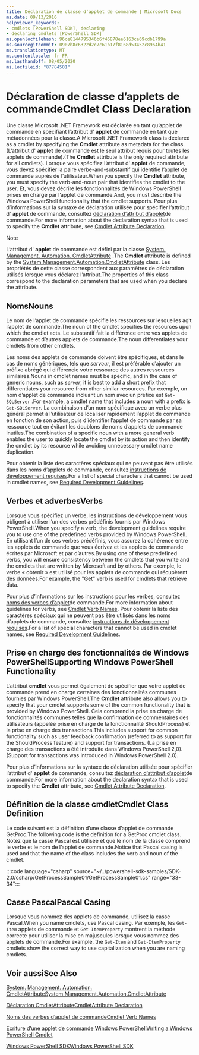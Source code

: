 ```yaml
---
title: Déclaration de classe d’applet de commande | Microsoft Docs
ms.date: 09/13/2016
helpviewer_keywords:
- cmdlets [PowerShell SDK], declaring
- declaring cmdlets [PowerShell SDK]
ms.openlocfilehash: 96ce8144795346b6f46878ee6163ce69cdb1799a
ms.sourcegitcommit: 0907b8c6322d2c7c61b17f8168d53452c8964b41
ms.translationtype: MT
ms.contentlocale: fr-FR
ms.lasthandoff: 08/05/2020
ms.locfileid: "87784501"
---
```

# <a name="cmdlet-class-declaration"></a><span data-ttu-id="ed7d6-102">Déclaration de classe d’applets de commande</span><span class="sxs-lookup"><span data-stu-id="ed7d6-102">Cmdlet Class Declaration</span></span>

<span data-ttu-id="ed7d6-103">Une classe Microsoft .NET Framework est déclarée en tant qu’applet de commande en spécifiant l’attribut d' **applet** de commande en tant que métadonnées pour la classe.</span><span class="sxs-lookup"><span data-stu-id="ed7d6-103">A Microsoft .NET Framework class is declared as a cmdlet by specifying the **Cmdlet** attribute as metadata for the class.</span></span> <span data-ttu-id="ed7d6-104">(L’attribut d' **applet** de commande est le seul attribut requis pour toutes les applets de commande).</span><span class="sxs-lookup"><span data-stu-id="ed7d6-104">(The **Cmdlet** attribute is the only required attribute for all cmdlets).</span></span>
<span data-ttu-id="ed7d6-105">Lorsque vous spécifiez l’attribut d' **applet** de commande, vous devez spécifier la paire verbe-and-substantif qui identifie l’applet de commande auprès de l’utilisateur.</span><span class="sxs-lookup"><span data-stu-id="ed7d6-105">When you specify the **Cmdlet** attribute, you must specify the verb-and-noun pair that identifies the cmdlet to the user.</span></span> <span data-ttu-id="ed7d6-106">Et, vous devez décrire les fonctionnalités de Windows PowerShell prises en charge par l’applet de commande.</span><span class="sxs-lookup"><span data-stu-id="ed7d6-106">And, you must describe the Windows PowerShell functionality that the cmdlet supports.</span></span> <span data-ttu-id="ed7d6-107">Pour plus d’informations sur la syntaxe de déclaration utilisée pour spécifier l’attribut d' **applet** de commande, consultez [déclaration d’attribut d’applet](./cmdlet-attribute-declaration.md)de commande.</span><span class="sxs-lookup"><span data-stu-id="ed7d6-107">For more information about the declaration syntax that is used to specify the **Cmdlet** attribute, see [Cmdlet Attribute Declaration](./cmdlet-attribute-declaration.md).</span></span>

> [!NOTE]
> <span data-ttu-id="ed7d6-108">L’attribut d' **applet** de commande est défini par la classe [System. Management. Automation. CmdletAttribute](/dotnet/api/System.Management.Automation.CmdletAttribute) .</span><span class="sxs-lookup"><span data-stu-id="ed7d6-108">The **Cmdlet** attribute is defined by the [System.Management.Automation.CmdletAttribute](/dotnet/api/System.Management.Automation.CmdletAttribute) class.</span></span> <span data-ttu-id="ed7d6-109">Les propriétés de cette classe correspondent aux paramètres de déclaration utilisés lorsque vous déclarez l’attribut.</span><span class="sxs-lookup"><span data-stu-id="ed7d6-109">The properties of this class correspond to the declaration parameters that are used when you declare the attribute.</span></span>

## <a name="nouns"></a><span data-ttu-id="ed7d6-110">Noms</span><span class="sxs-lookup"><span data-stu-id="ed7d6-110">Nouns</span></span>

<span data-ttu-id="ed7d6-111">Le nom de l’applet de commande spécifie les ressources sur lesquelles agit l’applet de commande.</span><span class="sxs-lookup"><span data-stu-id="ed7d6-111">The noun of the cmdlet specifies the resources upon which the cmdlet acts.</span></span> <span data-ttu-id="ed7d6-112">Le substantif fait la différence entre vos applets de commande et d’autres applets de commande.</span><span class="sxs-lookup"><span data-stu-id="ed7d6-112">The noun differentiates your cmdlets from other cmdlets.</span></span>

<span data-ttu-id="ed7d6-113">Les noms des applets de commande doivent être spécifiques, et dans le cas de noms génériques, tels que *serveur*, il est préférable d’ajouter un préfixe abrégé qui différencie votre ressource des autres ressources similaires.</span><span class="sxs-lookup"><span data-stu-id="ed7d6-113">Nouns in cmdlet names must be specific, and in the case of generic nouns, such as *server*, it is best to add a short prefix that differentiates your resource from other similar resources.</span></span> <span data-ttu-id="ed7d6-114">Par exemple, un nom d’applet de commande incluant un nom avec un préfixe est `Get-SQLServer` .</span><span class="sxs-lookup"><span data-stu-id="ed7d6-114">For example, a cmdlet name that includes a noun with a prefix is `Get-SQLServer`.</span></span> <span data-ttu-id="ed7d6-115">La combinaison d’un nom spécifique avec un verbe plus général permet à l’utilisateur de localiser rapidement l’applet de commande en fonction de son action, puis d’identifier l’applet de commande par sa ressource tout en évitant les doublons de noms d’applets de commande inutiles.</span><span class="sxs-lookup"><span data-stu-id="ed7d6-115">The combination of a specific noun with a more general verb enables the user to quickly locate the cmdlet by its action and then identify the cmdlet by its resource while avoiding unnecessary cmdlet name duplication.</span></span>

<span data-ttu-id="ed7d6-116">Pour obtenir la liste des caractères spéciaux qui ne peuvent pas être utilisés dans les noms d’applets de commande, consultez [instructions de développement requises](./required-development-guidelines.md).</span><span class="sxs-lookup"><span data-stu-id="ed7d6-116">For a list of special characters that cannot be used in cmdlet names, see [Required Development Guidelines](./required-development-guidelines.md).</span></span>

## <a name="verbs"></a><span data-ttu-id="ed7d6-117">Verbes et adverbes</span><span class="sxs-lookup"><span data-stu-id="ed7d6-117">Verbs</span></span>

<span data-ttu-id="ed7d6-118">Lorsque vous spécifiez un verbe, les instructions de développement vous obligent à utiliser l’un des verbes prédéfinis fournis par Windows PowerShell.</span><span class="sxs-lookup"><span data-stu-id="ed7d6-118">When you specify a verb, the development guidelines require you to use one of the predefined verbs provided by Windows PowerShell.</span></span> <span data-ttu-id="ed7d6-119">En utilisant l’un de ces verbes prédéfinis, vous assurez la cohérence entre les applets de commande que vous écrivez et les applets de commande écrites par Microsoft et par d’autres.</span><span class="sxs-lookup"><span data-stu-id="ed7d6-119">By using one of these predefined verbs, you will ensure consistency between the cmdlets that you write and the cmdlets that are written by Microsoft and by others.</span></span> <span data-ttu-id="ed7d6-120">Par exemple, le verbe « obtenir » est utilisé pour les applets de commande qui récupèrent des données.</span><span class="sxs-lookup"><span data-stu-id="ed7d6-120">For example, the "Get" verb is used for cmdlets that retrieve data.</span></span>

<span data-ttu-id="ed7d6-121">Pour plus d’informations sur les instructions pour les verbes, consultez [noms des verbes d’applet](./approved-verbs-for-windows-powershell-commands.md)de commande.</span><span class="sxs-lookup"><span data-stu-id="ed7d6-121">For more information about guidelines for verbs, see [Cmdlet Verb Names](./approved-verbs-for-windows-powershell-commands.md).</span></span> <span data-ttu-id="ed7d6-122">Pour obtenir la liste des caractères spéciaux qui ne peuvent pas être utilisés dans les noms d’applets de commande, consultez [instructions de développement requises](./required-development-guidelines.md).</span><span class="sxs-lookup"><span data-stu-id="ed7d6-122">For a list of special characters that cannot be used in cmdlet names, see [Required Development Guidelines](./required-development-guidelines.md).</span></span>

## <a name="supporting-windows-powershell-functionality"></a><span data-ttu-id="ed7d6-123">Prise en charge des fonctionnalités de Windows PowerShell</span><span class="sxs-lookup"><span data-stu-id="ed7d6-123">Supporting Windows PowerShell Functionality</span></span>

<span data-ttu-id="ed7d6-124">L’attribut **cmdlet** vous permet également de spécifier que votre applet de commande prend en charge certaines des fonctionnalités communes fournies par Windows PowerShell.</span><span class="sxs-lookup"><span data-stu-id="ed7d6-124">The **Cmdlet** attribute also allows you to specify that your cmdlet supports some of the common functionality that is provided by Windows PowerShell.</span></span> <span data-ttu-id="ed7d6-125">Cela comprend la prise en charge de fonctionnalités communes telles que la confirmation de commentaires des utilisateurs (appelée prise en charge de la fonctionnalité ShouldProcess) et la prise en charge des transactions.</span><span class="sxs-lookup"><span data-stu-id="ed7d6-125">This includes support for common functionality such as user feedback confirmation (referred to as support for the ShouldProcess feature) and support for transactions.</span></span> <span data-ttu-id="ed7d6-126">(La prise en charge des transactions a été introduite dans Windows PowerShell 2,0).</span><span class="sxs-lookup"><span data-stu-id="ed7d6-126">(Support for transactions was introduced in Windows PowerShell 2.0).</span></span>

<span data-ttu-id="ed7d6-127">Pour plus d’informations sur la syntaxe de déclaration utilisée pour spécifier l’attribut d' **applet** de commande, consultez [déclaration d’attribut d’applet](./cmdlet-attribute-declaration.md)de commande.</span><span class="sxs-lookup"><span data-stu-id="ed7d6-127">For more information about the declaration syntax that is used to specify the **Cmdlet** attribute, see [Cmdlet Attribute Declaration](./cmdlet-attribute-declaration.md).</span></span>

## <a name="cmdlet-class-definition"></a><span data-ttu-id="ed7d6-128">Définition de la classe cmdlet</span><span class="sxs-lookup"><span data-stu-id="ed7d6-128">Cmdlet Class Definition</span></span>

<span data-ttu-id="ed7d6-129">Le code suivant est la définition d’une classe d’applet de commande GetProc.</span><span class="sxs-lookup"><span data-stu-id="ed7d6-129">The following code is the definition for a GetProc cmdlet class.</span></span> <span data-ttu-id="ed7d6-130">Notez que la casse Pascal est utilisée et que le nom de la classe comprend le verbe et le nom de l’applet de commande.</span><span class="sxs-lookup"><span data-stu-id="ed7d6-130">Notice that Pascal casing is used and that the name of the class includes the verb and noun of the cmdlet.</span></span>

:::code language="csharp" source="~/../powershell-sdk-samples/SDK-2.0/csharp/GetProcessSample01/GetProcessSample01.cs" range="33-34":::

## <a name="pascal-casing"></a><span data-ttu-id="ed7d6-131">Casse Pascal</span><span class="sxs-lookup"><span data-stu-id="ed7d6-131">Pascal Casing</span></span>

<span data-ttu-id="ed7d6-132">Lorsque vous nommez des applets de commande, utilisez la casse Pascal.</span><span class="sxs-lookup"><span data-stu-id="ed7d6-132">When you name cmdlets, use Pascal casing.</span></span> <span data-ttu-id="ed7d6-133">Par exemple, les `Get-Item` applets de commande et `Get-ItemProperty` montrent la méthode correcte pour utiliser la mise en majuscules lorsque vous nommez des applets de commande.</span><span class="sxs-lookup"><span data-stu-id="ed7d6-133">For example, the `Get-Item` and `Get-ItemProperty` cmdlets show the correct way to use capitalization when you are naming cmdlets.</span></span>

## <a name="see-also"></a><span data-ttu-id="ed7d6-134">Voir aussi</span><span class="sxs-lookup"><span data-stu-id="ed7d6-134">See Also</span></span>

[<span data-ttu-id="ed7d6-135">System. Management. Automation. CmdletAttribute</span><span class="sxs-lookup"><span data-stu-id="ed7d6-135">System.Management.Automation.CmdletAttribute</span></span>](/dotnet/api/System.Management.Automation.CmdletAttribute)

[<span data-ttu-id="ed7d6-136">Déclaration CmdletAttribute</span><span class="sxs-lookup"><span data-stu-id="ed7d6-136">CmdletAttribute Declaration</span></span>](./cmdlet-attribute-declaration.md)

[<span data-ttu-id="ed7d6-137">Noms des verbes d’applet de commande</span><span class="sxs-lookup"><span data-stu-id="ed7d6-137">Cmdlet Verb Names</span></span>](./approved-verbs-for-windows-powershell-commands.md)

[<span data-ttu-id="ed7d6-138">Écriture d’une applet de commande Windows PowerShell</span><span class="sxs-lookup"><span data-stu-id="ed7d6-138">Writing a Windows PowerShell Cmdlet</span></span>](./writing-a-windows-powershell-cmdlet.md)

[<span data-ttu-id="ed7d6-139">Windows PowerShell SDK</span><span class="sxs-lookup"><span data-stu-id="ed7d6-139">Windows PowerShell SDK</span></span>](../windows-powershell-reference.md)
